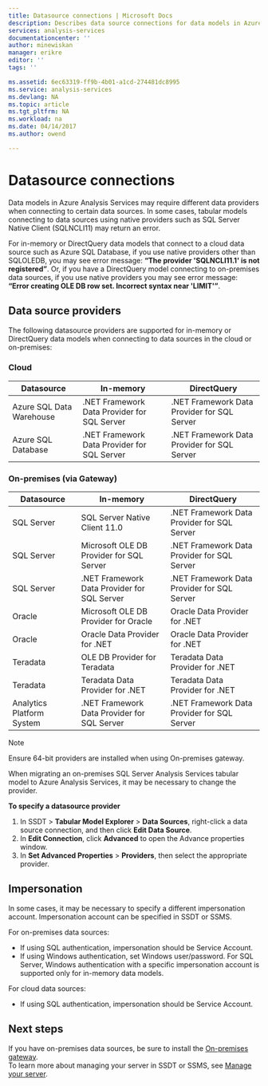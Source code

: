 ```yaml
---
title: Datasource connections | Microsoft Docs
description: Describes data source connections for data models in Azure Analysis Services.
services: analysis-services
documentationcenter: ''
author: minewiskan
manager: erikre
editor: ''
tags: ''

ms.assetid: 6ec63319-ff9b-4b01-a1cd-274481dc8995
ms.service: analysis-services
ms.devlang: NA
ms.topic: article
ms.tgt_pltfrm: NA
ms.workload: na
ms.date: 04/14/2017
ms.author: owend

---
```

# Datasource connections
Data models in Azure Analysis Services may require different data providers when connecting to certain data sources. In some cases, tabular models connecting to data sources using native providers such as SQL Server Native Client (SQLNCLI11) may return an error.

For in-memory or DirectQuery data models that connect to a cloud data source such as Azure SQL Database, if you use native providers other than SQLOLEDB, you may see error message: **“The provider 'SQLNCLI11.1' is not registered”**. Or, if you have a DirectQuery model connecting to on-premises data sources, if you use native providers you may see error message: **“Error creating OLE DB row set. Incorrect syntax near 'LIMIT'”**.

## Data source providers
The following datasource providers are supported for in-memory or DirectQuery data models when connecting to data sources in the cloud or on-premises:

### Cloud
| **Datasource** | **In-memory** | **DirectQuery** |
|  --- | --- | --- |
| Azure SQL Data Warehouse |.NET Framework Data Provider for SQL Server |.NET Framework Data Provider for SQL Server |
| Azure SQL Database |.NET Framework Data Provider for SQL Server |.NET Framework Data Provider for SQL Server | |

### On-premises (via Gateway)
|**Datasource** | **In-memory** | **DirectQuery** |
|  --- | --- | --- |
| SQL Server |SQL Server Native Client 11.0 |.NET Framework Data Provider for SQL Server |
| SQL Server |Microsoft OLE DB Provider for SQL Server |.NET Framework Data Provider for SQL Server | |
| SQL Server |.NET Framework Data Provider for SQL Server |.NET Framework Data Provider for SQL Server | |
| Oracle |Microsoft OLE DB Provider for Oracle |Oracle Data Provider for .NET | |
| Oracle |Oracle Data Provider for .NET |Oracle Data Provider for .NET | |
| Teradata |OLE DB Provider for Teradata |Teradata Data Provider for .NET | |
| Teradata |Teradata Data Provider for .NET |Teradata Data Provider for .NET | |
| Analytics Platform System |.NET Framework Data Provider for SQL Server |.NET Framework Data Provider for SQL Server | |

> [!NOTE]
> Ensure 64-bit providers are installed when using On-premises gateway.
> 
> 

When migrating an on-premises SQL Server Analysis Services tabular model to Azure Analysis Services, it may be necessary to change the provider.

**To specify a datasource provider**

1. In SSDT > **Tabular Model Explorer** > **Data Sources**, right-click a data source connection, and then click **Edit Data Source**.
2. In **Edit Connection**, click **Advanced** to open the Advance properties window.
3. In **Set Advanced Properties** > **Providers**, then select the appropriate provider.

## Impersonation
In some cases, it may be necessary to specify a different impersonation account. Impersonation account can be specified in SSDT or SSMS.

For on-premises data sources:

* If using SQL authentication, impersonation should be Service Account.
* If using Windows authentication, set Windows user/password. For SQL Server, Windows authentication with a specific impersonation account is supported only for in-memory data models.

For cloud data sources:

* If using SQL authentication, impersonation should be Service Account.

## Next steps
If you have on-premises data sources, be sure to install the [On-premises gateway](analysis-services-gateway.md).   
To learn more about managing your server in SSDT or SSMS, see [Manage your server](analysis-services-manage.md).

